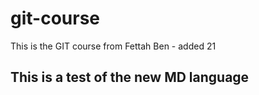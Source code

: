 # git-course
This is the GIT course from Fettah Ben - added 21

## This is a test of the new MD language
